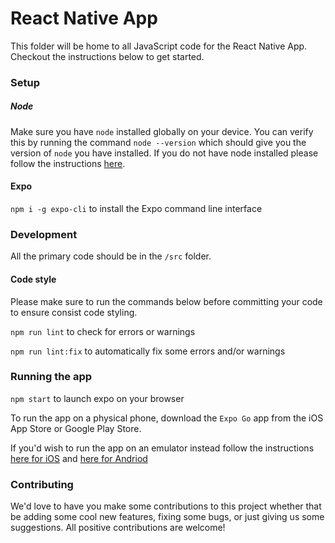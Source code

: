 # React Native App

This folder will be home to all JavaScript code for the React Native App. 
Checkout the instructions below to get started.

### Setup

##### Node
Make sure you have `node` installed globally on your device. You can verify this by running the command `node --version`
which should give you the version of `node` you have installed. If you do not have node installed please follow the
instructions [here](https://nodejs.org/en/download/).

#### Expo

`npm i -g expo-cli` to install the Expo command line interface

### Development

All the primary code should be in the `/src` folder.

#### Code style
Please make sure to run the commands below before committing your code to ensure consist code styling.

`npm run lint` to check for errors or warnings

`npm run lint:fix` to automatically fix some errors and/or warnings

### Running the app

`npm start` to launch expo on your browser

To run the app on a physical phone, download the `Expo Go` app from the iOS App Store or Google Play Store.

If you'd wish to run the app on an emulator instead follow the instructions 
[here for iOS](https://docs.expo.dev/workflow/ios-simulator/) and 
[here for Andriod](https://docs.expo.dev/workflow/android-studio-emulator/)

### Contributing

We'd love to have you make some contributions to this project whether that be adding some cool new features, fixing 
some bugs, or just giving us some suggestions. All positive contributions are welcome!